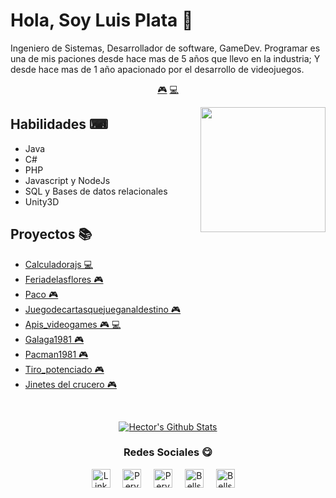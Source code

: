 # Hola, Soy Luis Plata 👋


Ingeniero de Sistemas, Desarrollador de software, GameDev. Programar es una de mis paciones desde hace mas de 5 años que llevo en la industria; Y desde hace mas de 1 año apacionado por el desarrollo de videojuegos.


<p align="center">
<a href="https://github.com/LuisPlata/LuisPlata/blob/master/videogame.md">🎮</a>
<a href="https://github.com/LuisPlata/LuisPlata/blob/master/backend.md">💻</a>
</p>


<a href="https://twitter.com/PeryLoth">
<img align="right" height="auto" width="200" src="https://luisplata.github.io/images/luisplata.jpg"/>
</a>


## Habilidades ⌨
- Java
- C#
- PHP
- Javascript y NodeJs
- SQL y Bases de datos relacionales
- Unity3D


## Proyectos 📚
- [Calculadorajs  💻](https://github.com/luisplata/CalculadoraJs) 
- [Feriadelasflores  🎮](https://github.com/luisplata/FeriaDeLasFlores) 
- [Paco  🎮](https://github.com/luisplata/PACO) 
- [Juegodecartasquejueganaldestino  🎮](https://github.com/luisplata/JuegoDeCartasQueJueganAlDestino) 
- [Apis_videogames  🎮 💻](https://github.com/luisplata/apis_videogames) 
- [Galaga1981  🎮](https://github.com/luisplata/galaga1981) 
- [Pacman1981  🎮](https://github.com/luisplata/pacman1981) 
- [Tiro_potenciado  🎮](https://github.com/luisplata/tiro_potenciado) 
- [Jinetes del crucero  🎮](https://github.com/luisplata/jinetes-del-crucero) 



<br>

<p align="center">
<a href="#user-30538313-pinned-items-reorder-form">
<img align="center" src="https://github-readme-stats.vercel.app/api?username=Luisplata&bg_color=30,e96443,904e95&title_color=fff&text_color=fff" alt="Hector's Github Stats"/>
</a>
</p>

<div align="center">
<h3 align="center">Redes Sociales 😋</h3>
</div>
<p align="center">
<a href="https://www.linkedin.com/in/luis-plata-75838469/" target="blank">
<img align="center" width="30px" alt="LinkedIn" src="https://www.vectorlogo.zone/logos/linkedin/linkedin-icon.svg"/></a> &nbsp; &nbsp;
<a href="https://twitter.com/PeryLoth" target="blank">
<img align="center" width="30px" alt="PeryLoth's Twitter" src="https://www.vectorlogo.zone/logos/twitter/twitter-official.svg"/></a> &nbsp; &nbsp;
<a href="https://www.twitch.tv/PeryLoth" target="blank">
<img align="center" width="30px" alt="PeryLoth's Twitch" src="https://www.vectorlogo.zone/logos/twitch/twitch-icon.svg"/></a> &nbsp; &nbsp;
<a href="https://www.youtube.com/channel/UClApRZQ7zK2gHTuGRBDF2bA" target="blank">
<img align="center" width="30px" alt="Bellseboss's Youtube" src="https://www.vectorlogo.zone/logos/youtube/youtube-icon.svg"/></a> &nbsp; &nbsp;
<a href="https://www.patreon.com/bellseboss" target="blank">
<img align="center" width="30px" alt="Bellseboss's Patreon" src="https://www.vectorlogo.zone/logos/patreon/patreon-tile.svg"/></a> &nbsp; &nbsp;

</p>


